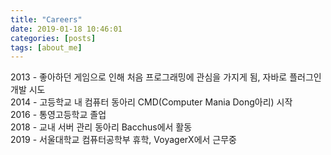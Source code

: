 ```yaml
---
title: "Careers"
date: 2019-01-18 10:46:01
categories: [posts]
tags: [about_me]
---
```


2013 - 좋아하던 게임으로 인해 처음 프로그래밍에 관심을 가지게 됨, 자바로 플러그인 개발 시도  
2014 - 고등학교 내 컴퓨터 동아리 CMD(Computer Mania Dong아리) 시작  
2016 - 통영고등학교 졸업  
2018 - 교내 서버 관리 동아리 Bacchus에서 활동  
2019 - 서울대학교 컴퓨터공학부 휴학, VoyagerX에서 근무중
